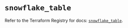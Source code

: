 # `snowflake_table`

Refer to the Terraform Registry for docs: [`snowflake_table`](https://registry.terraform.io/providers/snowflake-labs/snowflake/0.87.0/docs/resources/table).
